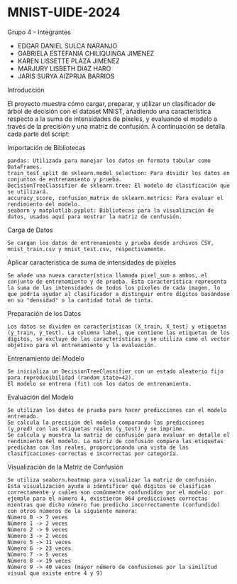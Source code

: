 # MNIST-UIDE-2024

Grupo 4 - Integrantes
* EDGAR DANIEL SULCA NARANJO
* GABRIELA ESTEFANIA CHILIQUINGA JIMENEZ
* KAREN LISSETTE PLAZA JIMENEZ
* MARJURY LISBETH DIAZ HARO
* JARIS SURYA AIZPRUA BARRIOS

Introducción

El proyecto muestra cómo cargar, preparar, y utilizar un clasificador de árbol de decisión con el dataset MNIST, añadiendo una característica respecto a la suma de intensidades de píxeles, y evaluando el modelo a través de la precisión y una matriz de confusión. A continuación se detalla cada parte del script:

Importación de Bibliotecas

    pandas: Utilizada para manejar los datos en formato tabular como DataFrames.
    train_test_split de sklearn.model_selection: Para dividir los datos en conjuntos de entrenamiento y prueba.
    DecisionTreeClassifier de sklearn.tree: El modelo de clasificación que se utilizará.
    accuracy_score, confusion_matrix de sklearn.metrics: Para evaluar el rendimiento del modelo.
    seaborn y matplotlib.pyplot: Bibliotecas para la visualización de datos, usadas aquí para mostrar la matriz de confusión.

Carga de Datos

    Se cargan los datos de entrenamiento y prueba desde archivos CSV, mnist_train.csv y mnist_test.csv, respectivamente.

Aplicar característica de suma de intensidades de píxeles

    Se añade una nueva característica llamada pixel_sum a ambos, el conjunto de entrenamiento y de prueba. Esta característica representa la suma de las intensidades de todos los píxeles de cada imagen, lo que podría ayudar al clasificador a distinguir entre dígitos basándose en su "densidad" o la cantidad total de tinta.

Preparación de los Datos

    Los datos se dividen en características (X_train, X_test) y etiquetas (y_train, y_test). La columna label, que contiene las etiquetas de los dígitos, se excluye de las características y se utiliza como el vector objetivo para el entrenamiento y la evaluación.

Entrenamiento del Modelo

    Se inicializa un DecisionTreeClassifier con un estado aleatorio fijo para reproducibilidad (random_state=42).
    El modelo se entrena (fit) con los datos de entrenamiento.

Evaluación del Modelo

    Se utilizan los datos de prueba para hacer predicciones con el modelo entrenado.
    Se calcula la precisión del modelo comparando las predicciones (y_pred) con las etiquetas reales (y_test) y se imprime.
    Se calcula y muestra la matriz de confusión para evaluar en detalle el rendimiento del modelo. La matriz de confusión compara las etiquetas predichas con las reales, proporcionando una vista de las clasificaciones correctas e incorrectas por categoría.

Visualización de la Matriz de Confusión

    Se utiliza seaborn.heatmap para visualizar la matriz de confusión. Esta visualización ayuda a identificar qué dígitos se clasifican correctamente y cuáles son comúnmente confundidos por el modelo; por ejemplo para el número 4, existieron 864 predicciones correctas mientras que dicho número fue predicho incorrectamente (confundido) con otros números de la siguiente manera:
    Número 0 -> 7 veces
    Número 1 -> 2 veces
    Número 2 -> 9 veces
    Número 3 -> 2 veces
    Número 5 -> 11 veces
    Número 6 -> 23 veces
    Número 7 -> 5 veces
    Número 8 -> 19 veces
    Número 9 -> 40 veces (mayor número de confusiones por la similitud visual que existe entre 4 y 9)
